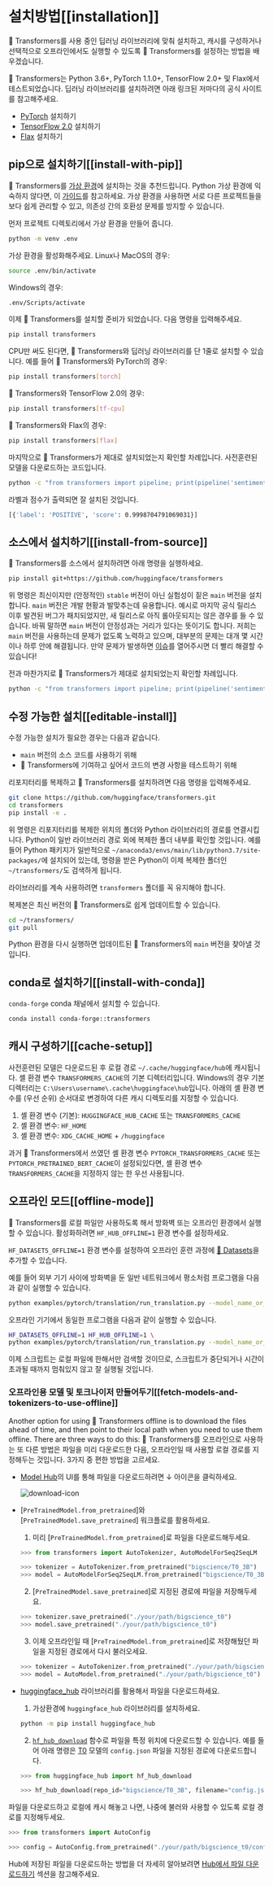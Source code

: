 <!---
Copyright 2022 The HuggingFace Team. All rights reserved.

Licensed under the Apache License, Version 2.0 (the "License");
you may not use this file except in compliance with the License.
You may obtain a copy of the License at

    http://www.apache.org/licenses/LICENSE-2.0

Unless required by applicable law or agreed to in writing, software
distributed under the License is distributed on an "AS IS" BASIS,
WITHOUT WARRANTIES OR CONDITIONS OF ANY KIND, either express or implied.
See the License for the specific language governing permissions and
limitations under the License.

⚠️ Note that this file is in Markdown but contain specific syntax for our doc-builder (similar to MDX) that may not be
rendered properly in your Markdown viewer.

-->

# 설치방법[[installation]]

🤗 Transformers를 사용 중인 딥러닝 라이브러리에 맞춰 설치하고, 캐시를 구성하거나 선택적으로 오프라인에서도 실행할 수 있도록 🤗 Transformers를 설정하는 방법을 배우겠습니다.

🤗 Transformers는 Python 3.6+, PyTorch 1.1.0+, TensorFlow 2.0+ 및 Flax에서 테스트되었습니다. 딥러닝 라이브러리를 설치하려면 아래 링크된 저마다의 공식 사이트를 참고해주세요.

* [PyTorch](https://pytorch.org/get-started/locally/) 설치하기
* [TensorFlow 2.0](https://www.tensorflow.org/install/pip) 설치하기
* [Flax](https://flax.readthedocs.io/en/latest/) 설치하기

## pip으로 설치하기[[install-with-pip]]

🤗 Transformers를 [가상 환경](https://docs.python.org/3/library/venv.html)에 설치하는 것을 추천드립니다. Python 가상 환경에 익숙하지 않다면, 이 [가이드](https://packaging.python.org/guides/installing-using-pip-and-virtual-environments/)를 참고하세요. 가상 환경을 사용하면 서로 다른 프로젝트들을 보다 쉽게 관리할 수 있고, 의존성 간의 호환성 문제를 방지할 수 있습니다.

먼저 프로젝트 디렉토리에서 가상 환경을 만들어 줍니다.

```bash
python -m venv .env
```

가상 환경을 활성화해주세요. Linux나 MacOS의 경우:

```bash
source .env/bin/activate
```
Windows의 경우:

```bash
.env/Scripts/activate
```

이제 🤗 Transformers를 설치할 준비가 되었습니다. 다음 명령을 입력해주세요.

```bash
pip install transformers
```

CPU만 써도 된다면, 🤗 Transformers와 딥러닝 라이브러리를 단 1줄로 설치할 수 있습니다. 예를 들어 🤗 Transformers와 PyTorch의 경우:

```bash
pip install transformers[torch]
```

🤗 Transformers와 TensorFlow 2.0의 경우:

```bash
pip install transformers[tf-cpu]
```

🤗 Transformers와 Flax의 경우:

```bash
pip install transformers[flax]
```

마지막으로 🤗 Transformers가 제대로 설치되었는지 확인할 차례입니다. 사전훈련된 모델을 다운로드하는 코드입니다.

```bash
python -c "from transformers import pipeline; print(pipeline('sentiment-analysis')('we love you'))"
```

라벨과 점수가 출력되면 잘 설치된 것입니다.

```bash
[{'label': 'POSITIVE', 'score': 0.9998704791069031}]
```

## 소스에서 설치하기[[install-from-source]]

🤗 Transformers를 소스에서 설치하려면 아래 명령을 실행하세요.

```bash
pip install git+https://github.com/huggingface/transformers
```

위 명령은 최신이지만 (안정적인) `stable` 버전이 아닌 실험성이 짙은 `main` 버전을 설치합니다. `main` 버전은 개발 현황과 발맞추는데 유용합니다. 예시로 마지막 공식 릴리스 이후 발견된 버그가 패치되었지만, 새 릴리스로 아직 롤아웃되지는 않은 경우를 들 수 있습니다. 바꿔 말하면 `main` 버전이 안정성과는 거리가 있다는 뜻이기도 합니다. 저희는 `main` 버전을 사용하는데 문제가 없도록 노력하고 있으며, 대부분의 문제는 대개 몇 시간이나 하루 안에 해결됩니다. 만약 문제가 발생하면 [이슈](https://github.com/huggingface/transformers/issues)를 열어주시면 더 빨리 해결할 수 있습니다!

전과 마찬가지로 🤗 Transformers가 제대로 설치되었는지 확인할 차례입니다.

```bash
python -c "from transformers import pipeline; print(pipeline('sentiment-analysis')('I love you'))"
```

## 수정 가능한 설치[[editable-install]]

수정 가능한 설치가 필요한 경우는 다음과 같습니다.

* `main` 버전의 소스 코드를 사용하기 위해
* 🤗 Transformers에 기여하고 싶어서 코드의 변경 사항을 테스트하기 위해

리포지터리를 복제하고 🤗 Transformers를 설치하려면 다음 명령을 입력해주세요.

```bash
git clone https://github.com/huggingface/transformers.git
cd transformers
pip install -e .
```

위 명령은 리포지터리를 복제한 위치의 폴더와 Python 라이브러리의 경로를 연결시킵니다. Python이 일반 라이브러리 경로 외에 복제한 폴더 내부를 확인할 것입니다. 예를 들어 Python 패키지가 일반적으로 `~/anaconda3/envs/main/lib/python3.7/site-packages/`에 설치되어 있는데, 명령을 받은 Python이 이제 복제한 폴더인 `~/transformers/`도 검색하게 됩니다.

<Tip warning={true}>

라이브러리를 계속 사용하려면 `transformers` 폴더를 꼭 유지해야 합니다.

</Tip>

복제본은 최신 버전의 🤗 Transformers로 쉽게 업데이트할 수 있습니다.

```bash
cd ~/transformers/
git pull
```

Python 환경을 다시 실행하면 업데이트된 🤗 Transformers의 `main` 버전을 찾아낼 것입니다.

## conda로 설치하기[[install-with-conda]]

`conda-forge` conda 채널에서 설치할 수 있습니다.

```bash
conda install conda-forge::transformers
```

## 캐시 구성하기[[cache-setup]]

사전훈련된 모델은 다운로드된 후 로컬 경로 `~/.cache/huggingface/hub`에 캐시됩니다. 셸 환경 변수 `TRANSFORMERS_CACHE`의 기본 디렉터리입니다. Windows의 경우 기본 디렉터리는 `C:\Users\username\.cache\huggingface\hub`입니다. 아래의 셸 환경 변수를 (우선 순위) 순서대로 변경하여 다른 캐시 디렉토리를 지정할 수 있습니다.

1. 셸 환경 변수 (기본): `HUGGINGFACE_HUB_CACHE` 또는 `TRANSFORMERS_CACHE`
2. 셸 환경 변수: `HF_HOME`
3. 셸 환경 변수: `XDG_CACHE_HOME` + `/huggingface`

<Tip>

과거 🤗 Transformers에서 쓰였던 셸 환경 변수 `PYTORCH_TRANSFORMERS_CACHE` 또는 `PYTORCH_PRETRAINED_BERT_CACHE`이 설정되있다면, 셸 환경 변수 `TRANSFORMERS_CACHE`을 지정하지 않는 한 우선 사용됩니다.

</Tip>

## 오프라인 모드[[offline-mode]]

🤗 Transformers를 로컬 파일만 사용하도록 해서 방화벽 또는 오프라인 환경에서 실행할 수 있습니다. 활성화하려면 `HF_HUB_OFFLINE=1` 환경 변수를 설정하세요.

<Tip>

`HF_DATASETS_OFFLINE=1` 환경 변수를 설정하여 오프라인 훈련 과정에 [🤗 Datasets](https://huggingface.co/docs/datasets/)을 추가할 수 있습니다.

</Tip>

예를 들어 외부 기기 사이에 방화벽을 둔 일반 네트워크에서 평소처럼 프로그램을 다음과 같이 실행할 수 있습니다.

```bash
python examples/pytorch/translation/run_translation.py --model_name_or_path google-t5/t5-small --dataset_name wmt16 --dataset_config ro-en ...
```

오프라인 기기에서 동일한 프로그램을 다음과 같이 실행할 수 있습니다.

```bash
HF_DATASETS_OFFLINE=1 HF_HUB_OFFLINE=1 \
python examples/pytorch/translation/run_translation.py --model_name_or_path google-t5/t5-small --dataset_name wmt16 --dataset_config ro-en ...
```

이제 스크립트는 로컬 파일에 한해서만 검색할 것이므로, 스크립트가 중단되거나 시간이 초과될 때까지 멈춰있지 않고 잘 실행될 것입니다.

### 오프라인용 모델 및 토크나이저 만들어두기[[fetch-models-and-tokenizers-to-use-offline]]

Another option for using 🤗 Transformers offline is to download the files ahead of time, and then point to their local path when you need to use them offline. There are three ways to do this:
🤗 Transformers를 오프라인으로 사용하는 또 다른 방법은 파일을 미리 다운로드한 다음, 오프라인일 때 사용할 로컬 경로를 지정해두는 것입니다. 3가지 중 편한 방법을 고르세요.

* [Model Hub](https://huggingface.co/models)의 UI를 통해 파일을 다운로드하려면 ↓ 아이콘을 클릭하세요.

    ![download-icon](https://huggingface.co/datasets/huggingface/documentation-images/resolve/main/download-icon.png)

* [`PreTrainedModel.from_pretrained`]와 [`PreTrainedModel.save_pretrained`] 워크플로를 활용하세요.

    1. 미리 [`PreTrainedModel.from_pretrained`]로 파일을 다운로드해두세요.

    ```py
    >>> from transformers import AutoTokenizer, AutoModelForSeq2SeqLM

    >>> tokenizer = AutoTokenizer.from_pretrained("bigscience/T0_3B")
    >>> model = AutoModelForSeq2SeqLM.from_pretrained("bigscience/T0_3B")
    ```

    2. [`PreTrainedModel.save_pretrained`]로 지정된 경로에 파일을 저장해두세요.

    ```py
    >>> tokenizer.save_pretrained("./your/path/bigscience_t0")
    >>> model.save_pretrained("./your/path/bigscience_t0")
    ```

    3. 이제 오프라인일 때 [`PreTrainedModel.from_pretrained`]로 저장해뒀던 파일을 지정된 경로에서 다시 불러오세요.

    ```py
    >>> tokenizer = AutoTokenizer.from_pretrained("./your/path/bigscience_t0")
    >>> model = AutoModel.from_pretrained("./your/path/bigscience_t0")
    ```

* [huggingface_hub](https://github.com/huggingface/huggingface_hub/tree/main/src/huggingface_hub) 라이브러리를 활용해서 파일을 다운로드하세요.

    1. 가상환경에 `huggingface_hub` 라이브러리를 설치하세요.

    ```bash
    python -m pip install huggingface_hub
    ```

    2. [`hf_hub_download`](https://huggingface.co/docs/hub/adding-a-library#download-files-from-the-hub) 함수로 파일을 특정 위치에 다운로드할 수 있습니다. 예를 들어 아래 명령은 [T0](https://huggingface.co/bigscience/T0_3B) 모델의 `config.json` 파일을 지정된 경로에 다운로드합니다.

    ```py
    >>> from huggingface_hub import hf_hub_download

    >>> hf_hub_download(repo_id="bigscience/T0_3B", filename="config.json", cache_dir="./your/path/bigscience_t0")
    ```

파일을 다운로드하고 로컬에 캐시 해놓고 나면, 나중에 불러와 사용할 수 있도록 로컬 경로를 지정해두세요.

```py
>>> from transformers import AutoConfig

>>> config = AutoConfig.from_pretrained("./your/path/bigscience_t0/config.json")
```

<Tip>

Hub에 저장된 파일을 다운로드하는 방법을 더 자세히 알아보려면 [Hub에서 파일 다운로드하기](https://huggingface.co/docs/hub/how-to-downstream) 섹션을 참고해주세요.

</Tip>
